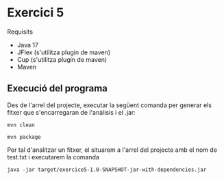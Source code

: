# Exercici 5

Requisits
- Java 17
- JFlex (s'utilitza plugin de maven)
- Cup (s'utilitza plugin de maven)
- Maven

## Execució del programa
Des de l'arrel del projecte, executar la següent comanda per generar els fitxer que s'encarregaran de l'anàlisis i el .jar:
````
mvn clean
````

````
mvn package
````

Per tal d'analitzar un fitxer, el situarem a l'arrel del projecte amb el nom de test.txt i executarem la comanda
````
java -jar target/exercice5-1.0-SNAPSHOT-jar-with-dependencies.jar
````





